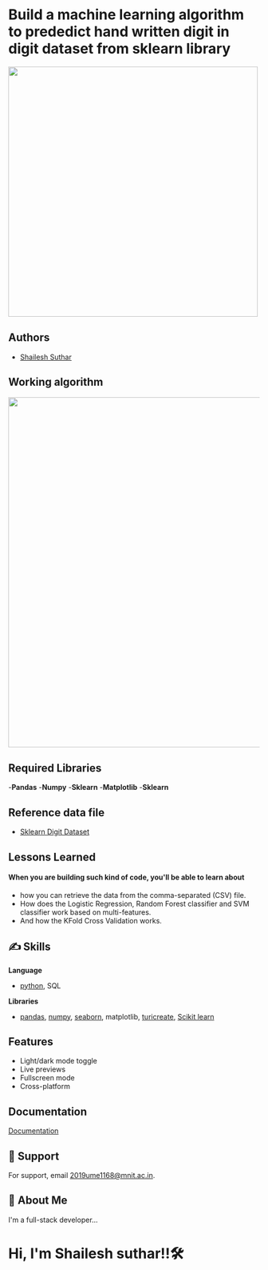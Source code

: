 # **Build a machine learning algorithm to prededict hand written digit in digit dataset from sklearn library**
<p float='left'>
  <img src='https://miro.medium.com/max/1400/1*hVdoiW35FXUE-fZ0HI30Tw.jpeg' width=500>
</p>




                                                                                                               
## Authors

- [Shailesh Suthar](https://github.com/shaileshsuthar675/)


## Working algorithm

<p float='left'>
  <img src='https://www.researchgate.net/profile/James-Landay/publication/221518120/figure/fig4/AS:668489102659594@1536391630464/Our-Digits-task-requires-recognition-of-handwritten-digits-Participants-collect-data.png' width=700>
</p>


## Required Libraries
-**Pandas**
-**Numpy**
-**Sklearn**
-**Matplotlib**
-**Sklearn**
## Reference data file
- [Sklearn Digit Dataset](https://scikit-learn.org/stable/modules/generated/sklearn.datasets.load_digits.html)

## Lessons Learned
#### When you are building such kind of code, you'll be able to learn about
- how you can retrieve the data from the comma-separated (CSV) file.
- How does the Logistic Regression, Random Forest classifier and SVM classifier work based on multi-features.
- And how the KFold Cross Validation works.


## ✍️ Skills
**Language**
- [python](https://www.python.org/), SQL

**Libraries**
- [pandas](https://pandas.pydata.org/pandas-docs/dev/getting_started/overview.html), [numpy](https://numpy.org/), [seaborn](https://seaborn.pydata.org/), matplotlib, [turicreate](https://github.com/apple/turicreate), [Scikit learn](https://scikit-learn.org/stable/) 


## Features

- Light/dark mode toggle
- Live previews
- Fullscreen mode
- Cross-platform


## Documentation

[Documentation](https://linktodocumentation)



## 🤙 Support

For support, email 2019ume1168@mnit.ac.in.


## 🚀 About Me
I'm a full-stack developer...
# Hi, I'm Shailesh suthar!!🛠 
